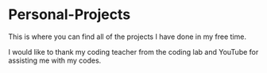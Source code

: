# Personal-Projects

This is where you can find all of the projects I have done in my free time.

I would like to thank my coding teacher from the coding lab and YouTube for assisting me with my codes.
